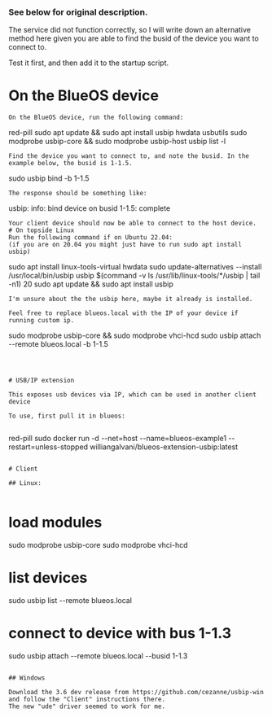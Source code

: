 ### See below for original description.
The service did not function correctly, so I will write down an alternative method here given you are able to find the busid of the device you want to connect to.

Test it first, and then add it to the startup script.

# On the BlueOS device

```
On the BlueOS device, run the following command:

```
red-pill
sudo apt update && sudo apt install usbip hwdata usbutils
sudo modprobe usbip-core && sudo modprobe usbip-host
usbip list -l

```
Find the device you want to connect to, and note the busid. In the example below, the busid is 1-1.5.

```
sudo usbip bind -b 1-1.5
```
The response should be something like:

```
usbip: info: bind device on busid 1-1.5: complete
```
Your client device should now be able to connect to the host device.
# On topside Linux
Run the following command if on Ubuntu 22.04:
(if you are on 20.04 you might just have to run sudo apt install usbip)

```
sudo apt install linux-tools-virtual hwdata
sudo update-alternatives --install /usr/local/bin/usbip usbip $(command -v ls /usr/lib/linux-tools/*/usbip | tail -n1) 20
sudo apt update && sudo apt install usbip
```
I'm unsure about the the usbip here, maybe it already is installed.

Feel free to replace blueos.local with the IP of your device if running custom ip.
```
sudo modprobe usbip-core && sudo modprobe vhci-hcd
sudo usbip attach --remote blueos.local -b 1-1.5
```



# USB/IP extension

This exposes usb devices via IP, which can be used in another client device

To use, first pull it in blueos:


```
red-pill
sudo docker run -d --net=host --name=blueos-example1 --restart=unless-stopped williangalvani/blueos-extension-usbip:latest
```

# Client

## Linux:


```
# load modules
sudo modprobe usbip-core
sudo modprobe vhci-hcd
# list devices
sudo usbip list --remote blueos.local
# connect to device with bus 1-1.3
sudo usbip attach --remote blueos.local --busid 1-1.3

```

## Windows

Download the 3.6 dev release from https://github.com/cezanne/usbip-win and follow the "Client" instructions there.
The new "ude" driver seemed to work for me.
